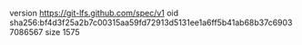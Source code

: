 version https://git-lfs.github.com/spec/v1
oid sha256:bf4d3f25a2b7c00315aa59fd72913d5131ee1a6ff5b41ab68b37c69037086567
size 1575
